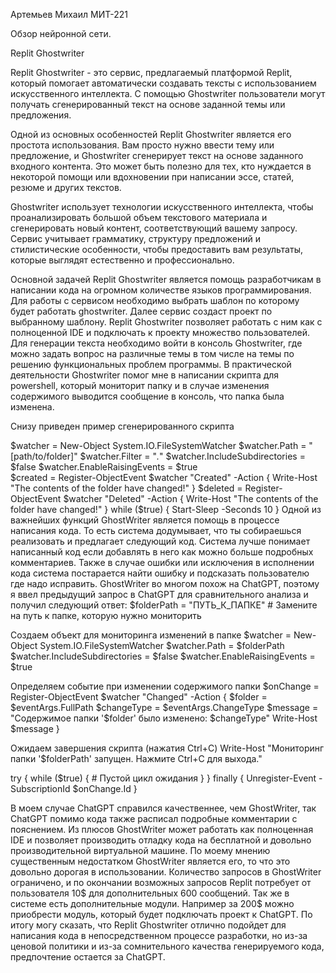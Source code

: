 Артемьев Михаил МИТ-221 

Обзор нейронной сети.

Replit Ghostwriter

Replit Ghostwriter - это сервис, предлагаемый платформой Replit, который помогает автоматически создавать тексты с использованием искусственного интеллекта. С помощью Ghostwriter пользователи могут получать сгенерированный текст на основе заданной темы или предложения.

Одной из основных особенностей Replit Ghostwriter является его простота использования. Вам просто нужно ввести тему или предложение, и Ghostwriter сгенерирует текст на основе заданного входного контента. Это может быть полезно для тех, кто нуждается в некоторой помощи или вдохновении при написании эссе, статей, резюме и других текстов.

Ghostwriter использует технологии искусственного интеллекта, чтобы проанализировать большой объем текстового материала и сгенерировать новый контент, соответствующий вашему запросу. Сервис учитывает грамматику, структуру предложений и стилистические особенности, чтобы предоставить вам результаты, которые выглядят естественно и профессионально.

Основной задачей Replit Ghostwriter является помощь разработчикам в написании кода на огромном количестве языков программирования. Для работы с сервисом необходимо выбрать шаблон по которому будет работать ghostwriter. Далее сервис создаст проект по выбранному шаблону.
Replit Ghostwriter позволяет работать с ним как с полноценной IDE и подключать к проекту множество пользователей. 
Для генерации текста необходимо войти в консоль Ghostwriter, где можно задать вопрос на различные темы в том числе на темы по решению функциональных проблем программы.
В практической деятельности Ghostwriter помог мне в написании скрипта для powershell, который мониторит папку и в случае изменения содержимого выводится сообщение в консоль, что папка была изменена.

Снизу приведен пример сгенерированного скрипта

$watcher = New-Object System.IO.FileSystemWatcher
$watcher.Path = "[path/to/folder]"
$watcher.Filter = "*.*"
$watcher.IncludeSubdirectories = $false
$watcher.EnableRaisingEvents = $true  
$created = Register-ObjectEvent $watcher "Created" -Action {
    Write-Host "The contents of the folder have changed!"
}
$deleted = Register-ObjectEvent $watcher "Deleted" -Action {
    Write-Host "The contents of the folder have changed!"
}
while ($true) {
    Start-Sleep -Seconds 10
}
Одной из важнейших функций GhostWriter является помощь в процессе написания кода. То есть система додумывает, что ты собираешься реализовать и предлагает следующий код. Система лучше понимает написанный код если добавлять в него как можно больше подробных комментариев. Также в случае ошибки или исключения в исполнении кода система постарается найти ошибку и подсказать пользователю где надо исправить.
GhostWriter во многом похож на ChatGPT, поэтому я ввел предыдущий запрос в ChatGPT для сравнительного анализа и получил следующий ответ:
$folderPath = "ПУТЬ_К_ПАПКЕ" # Замените на путь к папке, которую нужно мониторить

Создаем объект для мониторинга изменений в папке
$watcher = New-Object System.IO.FileSystemWatcher
$watcher.Path = $folderPath
$watcher.IncludeSubdirectories = $false
$watcher.EnableRaisingEvents = $true

Определяем событие при изменении содержимого папки
$onChange = Register-ObjectEvent $watcher "Changed" -Action {
    $folder = $eventArgs.FullPath
    $changeType = $eventArgs.ChangeType
    $message = "Содержимое папки '$folder' было изменено: $changeType"
    Write-Host $message
}

Ожидаем завершения скрипта (нажатия Ctrl+C)
Write-Host "Мониторинг папки '$folderPath' запущен. Нажмите Ctrl+C для выхода."

try {
    while ($true) {
        # Пустой цикл ожидания
    }
}
finally {
    Unregister-Event -SubscriptionId $onChange.Id
}

В моем случае ChatGPT справился качественнее, чем GhostWriter, так ChatGPT помимо кода также расписал подробные комментарии с пояснением.
Из плюсов GhostWriter может работать как полноценная IDE и позволяет производить отладку кода на бесплатной и довольно производительной виртуальной машине.
По моему мнению существенным недостатком GhostWriter является его, то что это довольно дорогая в использовании. Количество запросов в GhostWriter ограничено, и по окончании возможных запросов Replit потребует от пользователя 10$ для дополнительных 600 сообщений. Так же в системе есть дополнительные модули. Например за 200$ можно приобрести модуль, который будет подключать проект к ChatGPT. 
По итогу могу сказать, что Replit Ghostwriter отлично подойдет для написания кода в непосредственном процессе разработки, но из-за ценовой политики и из-за сомнительного качества генерируемого кода, предпочтение остается за ChatGPT.
